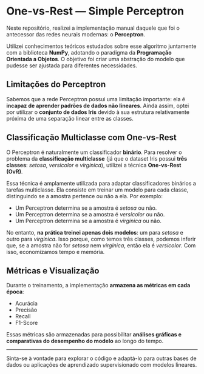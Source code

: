 # One-vs-Rest — Simple Perceptron

Neste repositório, realizei a implementação manual daquele que foi o antecessor das redes neurais modernas: o **Perceptron**.

Utilizei conhecimentos teóricos estudados sobre esse algoritmo juntamente com a biblioteca **NumPy**, adotando o paradigma da **Programação Orientada a Objetos**. O objetivo foi criar uma abstração do modelo que pudesse ser ajustada para diferentes necessidades.

## Limitações do Perceptron

Sabemos que a rede Perceptron possui uma limitação importante: ela é **incapaz de aprender padrões de dados não lineares**. Ainda assim, optei por utilizar o **conjunto de dados Iris** devido à sua estrutura relativamente próxima de uma separação linear entre as classes.

## Classificação Multiclasse com One-vs-Rest

O Perceptron é naturalmente um classificador **binário**. Para resolver o problema da **classificação multiclasse** (já que o dataset Iris possui **três classes**: *setosa*, *versicolor* e *virginica*), utilizei a técnica **One-vs-Rest (OvR)**.

Essa técnica é amplamente utilizada para adaptar classificadores binários a tarefas multiclasse. Ela consiste em treinar um modelo para cada classe, distinguindo se a amostra pertence ou não a ela. Por exemplo:

- Um Perceptron determina se a amostra é *setosa* ou não.
- Um Perceptron determina se a amostra é *versicolor* ou não.
- Um Perceptron determina se a amostra é *virginica* ou não.

No entanto, **na prática treinei apenas dois modelos**: um para *setosa* e outro para *virginica*. Isso porque, como temos três classes, podemos inferir que, se a amostra não for *setosa* nem *virginica*, então ela é *versicolor*. Com isso, economizamos tempo e memória.

## Métricas e Visualização

Durante o treinamento, a implementação **armazena as métricas em cada época**:

- Acurácia  
- Precisão  
- Recall  
- F1-Score

Essas métricas são armazenadas para possibilitar **análises gráficas e comparativas do desempenho do modelo** ao longo do tempo.

---

Sinta-se à vontade para explorar o código e adaptá-lo para outras bases de dados ou aplicações de aprendizado supervisionado com modelos lineares.
